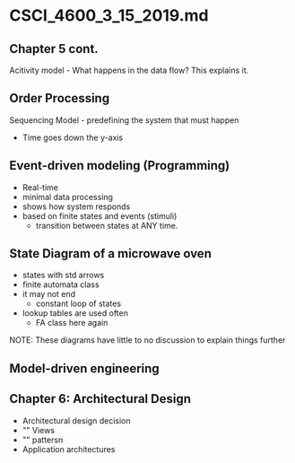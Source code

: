 # CSCI_4600_3_15_2019.md

## Chapter 5 cont.

Acitivity model - What happens in the data flow? This explains it.

## Order Processing

Sequencing Model - predefining the system that must happen

* Time goes down the y-axis

## Event-driven modeling (Programming)

* Real-time
* minimal data processing
* shows how system responds
* based on finite states and events (stimuli)
  * transition between states at ANY time.

## State Diagram of a microwave oven

* states with std arrows
* finite automata class
* it may not end
  * constant loop of states
* lookup tables are used often
  * FA class here again

NOTE: These diagrams have little to no discussion to explain things further

## Model-driven engineering

## Chapter 6: Architectural Design

* Architectural design decision
* "" Views
* "" pattersn
* Application architectures